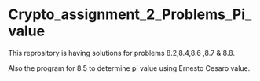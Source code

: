 # Crypto_assignment_2_Problems_Pi_value

This reprository is having solutions for problems 8.2,8.4,8.6 ,8.7 & 8.8.

Also the program for 8.5 to determine pi value using Ernesto Cesaro value.
